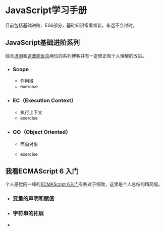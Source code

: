 # JavaScript学习手册

目前包括基础进阶、ES6部分，基础知识常看常新，永远不会过时。

## JavaScript基础进阶系列

综合[冴羽](https://github.com/mqyqingfeng/Blog)和[这波能反杀](https://www.jianshu.com/p/cd3fee40ef59)两位的系列博客并有一定修正和个人理解的改进。

- ### Scope

  - 作用域
  - exercise

- ### EC（Execution Context）

  - 执行上下文
  - exercise

- ### OO（Object Oriented）

  - 面向对象

  - exercise

## 我看ECMAScript 6 入门

个人感觉阮一峰的[ECMAScript 6入门](http://es6.ruanyifeng.com/)有些过于细致，这里是个人总结的精简版。

- ### 变量的声明和赋值

- ### 字符串的拓展

- 